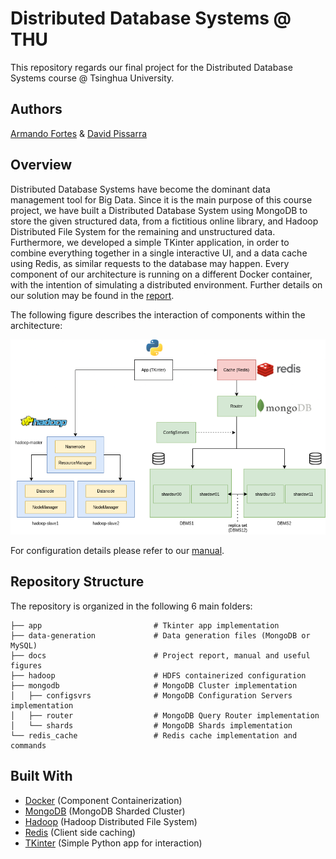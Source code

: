 # Distributed Database Systems @ THU

This repository regards our final project for the Distributed Database Systems course @ Tsinghua University.

## Authors
[Armando Fortes](https://github.com/atfortes) & [David Pissarra](https://github.com/davidpissarra)

## Overview

Distributed Database Systems have become the dominant data management tool for Big Data. Since it is the main purpose of this course project, we have built a Distributed Database System using MongoDB to store the given structured data, from a fictitious online library, and Hadoop Distributed File System for the remaining and unstructured data. Furthermore, we developed a simple TKinter application, in order to combine everything together in a single interactive UI, and a data cache using Redis, as similar requests to the database may happen. Every component of our architecture is running on a different Docker container, with the intention of simulating a distributed environment. Further details on our solution may be found in the [report](https://github.com/atfortes/distributed-article-library/blob/main/docs/report.pdf).

The following figure describes the interaction of components within the architecture:

<img src="docs/figs/arch.png" alt="drawing" width="521"/>

For configuration details please refer to our [manual](https://github.com/atfortes/distributed-article-library/blob/main/docs/manual.md).

## Repository Structure
The repository is organized in the following 6 main folders:

```
├── app                         # Tkinter app implementation
├── data-generation             # Data generation files (MongoDB or MySQL)
├── docs                        # Project report, manual and useful figures
├── hadoop                      # HDFS containerized configuration
├── mongodb                     # MongoDB Cluster implementation
│   ├── configsvrs              # MongoDB Configuration Servers implementation
│   ├── router                  # MongoDB Query Router implementation
│   └── shards                  # MongoDB Shards implementation
└── redis_cache                 # Redis cache implementation and commands
```

## Built With

- [Docker](https://docs.docker.com/) (Component Containerization)
- [MongoDB](https://docs.mongodb.com/manual/sharding/) (MongoDB Sharded Cluster)
- [Hadoop](https://hadoop.apache.org/docs/r1.2.1/hdfs_design.html) (Hadoop Distributed File System)
- [Redis](https://redis.io/topics/client-side-caching) (Client side caching)
- [TKinter](https://docs.python.org/3/library/tkinter.html) (Simple Python app for interaction)
